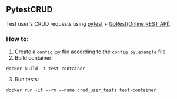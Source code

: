 ## PytestCRUD
Test user's CRUD requests using [pytest](https://docs.pytest.org/) + [GoRest(Online REST API)](https://gorest.co.in/).

### How to:
1. Create a `config.py` file according to the `config.py.example` file.
2. Build container:
```
docker build -t test-container
```
3. Run tests:
```
docker run -it --rm --name crud_user_tests test-container
```